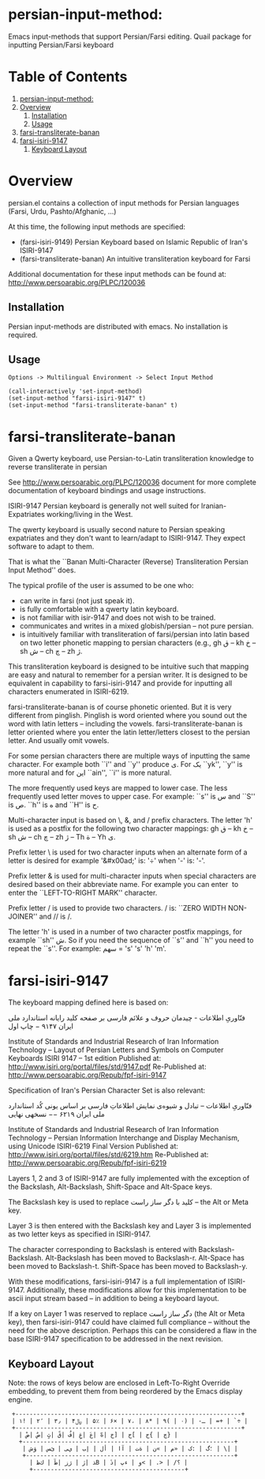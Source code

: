 

# persian-input-method:

Emacs input-methods that support Persian/Farsi editing.
Quail package for inputting Persian/Farsi keyboard


# Table of Contents

1.  [persian-input-method:](#orge76f0a1)
2.  [Overview](#org02af776)
    1.  [Installation](#org475e232)
    2.  [Usage](#org8c6b3c1)
3.  [farsi-transliterate-banan](#org667e44a)
4.  [farsi-isiri-9147](#org5cfbddf)
    1.  [Keyboard Layout](#orgf56fef8)


# Overview

persian.el contains a collection of input methods for
Persian languages (Farsi, Urdu, Pashto/Afghanic, &#x2026;)

At this time, the following input methods are specified:

-   (farsi-isiri-9149) Persian Keyboard based on Islamic Republic of Iran's ISIRI-9147
-   (farsi-transliterate-banan) An intuitive transliteration keyboard for Farsi

Additional documentation for these input methods can be found at:
 <http://www.persoarabic.org/PLPC/120036>


## Installation

Persian input-methods are distributed with emacs. No installation is required.


## Usage

    Options -> Multilingual Environment -> Select Input Method

    (call-interactively 'set-input-method)
    (set-input-method "farsi-isiri-9147" t)
    (set-input-method "farsi-transliterate-banan" t)


# farsi-transliterate-banan

Given a Qwerty keyboard, use Persian-to-Latin transliteration knowledge
to reverse transliterate in persian

See <http://www.persoarabic.org/PLPC/120036> document for more complete
documentation of keyboard bindings and usage instructions.

ISIRI-9147 Persian keyboard is generally not well suited for Iranian-Expatriates
working/living in the West.

The qwerty keyboard is usually second nature to Persian speaking expatriates and they
don't want to learn/adapt to ISIRI-9147.  They expect software to adapt to them.

That is what the \`\`Banan Multi-Character (Reverse) Transliteration Persian Input Method'' does.

The typical profile of the user is assumed to be one who:

-   can write in farsi (not just speak it).
-   is fully comfortable with a qwerty latin keyboard.
-   is not familiar with isir-9147 and does not wish to be trained.
-   communicates and writes in a mixed globish/persian &#x2013; not pure persian.
-   is intuitively familiar with transliteration of farsi/persian into latin based on two letter
    phonetic mapping to persian characters (e.g., gh ق &#x2013;  kh خ &#x2013; sh ش &#x2013; ch چ &#x2013; zh ژ.

This transliteration keyboard is designed to be intuitive such that
mapping are easy and natural to remember for a persian writer.
It is designed to be equivalent in capability to farsi-isiri-9147
and provide for inputting all characters enumerated in ISIRI-6219.

farsi-transliterate-banan is of course phonetic oriented.  But it is very different from
pinglish. Pinglish is word oriented where you sound out the word with latin letters &#x2013;
including the vowels. farsi-transliterate-banan is letter oriented where you enter the
latin letter/letters closest to the persian letter. And usually omit vowels.

For some persian characters there are multiple ways of inputting
the same character. For example both \`\`i'' and \`\`y'' produce ی.
For یک \`\`yk'', \`\`y'' is more natural and for این \`\`ain'', \`\`i'' is more natural.

The more frequently used keys are mapped to lower case. The less frequently used letter moves to
upper case. For example: \`\`s'' is س and \`\`S'' is ص.  \`\`h'' is ه and \`\`H''
is ح.

Multi-character input is based on \\, &, and / prefix
characters. The letter 'h' is used as a postfix for the following two character mappings:
gh ق &#x2013;  kh خ &#x2013; sh ش &#x2013; ch چ &#x2013; zh ژ  &#x2013; Th ة &#x2013; Yh ى.

Prefix letter \\ is used for two character inputs when an alternate form of a letter
is desired for example '\&#x00ad;' is: '÷' when '-' is: '-'.

Prefix letter & is used for multi-character inputs when special characters are
desired based on their abbreviate name. For example you can enter &lrm; to enter the
\`\`LEFT-TO-RIGHT MARK'' character.

Prefix letter / is used to provide two characters. / is: \`\`ZERO WIDTH NON-JOINER''
and // is /.

The letter 'h' is used in a number of two character postfix mappings,
for example \`\`sh'' ش. So if you need the sequence of \`\`s'' and \`\`h'' you
need to repeat the \`\`s''. For example: سهم = 's' 's' 'h' 'm'.


# farsi-isiri-9147

The keyboard mapping defined here is based on:

فنّاوریِ اطلاعات - چیدمان حروف و علائم فارسی بر صفحه کلید رایانه
استاندارد ملی ایران ۹۱۴۷ − چاپ اول

Institute of Standards and Industrial Research of Iran
Information Technology – Layout of Persian Letters and Symbols
on Computer Keyboards
ISIRI 9147 &#x2013; 1st edition
Published at: <http://www.isiri.org/portal/files/std/9147.pdf>
Re-Published at: <http://www.persoarabic.org/Repub/fpf-isiri-9147>

Specification of Iran's Persian Character Set is also relevant:

فنّاوریِ اطلاعات &#x2013; تبادل و شیوه‌ی نمایش اطلاعاتِ فارسی بر اساس یونی کُد
استاندارد ملی ایران ۶۲۱۹ −− نسخهی نهایی

Institute of Standards and Industrial Research of Iran
Information Technology – Persian Information Interchange and Display Mechanism, using Unicode
ISIRI-6219 Final Version
Published at: <http://www.isiri.org/portal/files/std/6219.htm>
Re-Published at: <http://www.persoarabic.org/Repub/fpf-isiri-6219>

Layers 1, 2 and 3 of ISIRI-9147 are fully implemented with the
exception of the Backslash, Alt-Backslash, Shift-Space and
Alt-Space keys.

The Backslash key is used to replace کلید با دگر ساز راست‌ &#x2013; the Alt or
Meta key.

Layer 3 is then entered with the Backslash key and Layer 3 is
implemented as two letter keys as specified in ISIRI-9147.

The character corresponding to Backslash is entered with Backslash-Backslash.
Alt-Backslash has been moved to Backslash-r.
Alt-Space has been moved to Backslash-t.
Shift-Space has been moved to Backslash-y.

With these modifications, farsi-isiri-9147 is a full implementation
of ISIRI-9147.  Additionally, these modifications allow for this
implementation to be ascii input stream based &#x2013; in addition to
being a keyboard layout.

If a key on Layer 1 was reserved to replace دگر ساز راست‌ (the Alt
or Meta key), then farsi-isiri-9147 could have claimed full
compliance &#x2013; without the need for the above description. Perhaps
this can be considered a flaw in the base ISIRI-9147 specification
to be addressed in the next revision.


## Keyboard Layout

Note: the rows of keys below are enclosed in Left-To-Right Override
embedding, to prevent them from being reordered by the Emacs
display engine.

     +----------------------------------------------------------------+
     ‭| ۱! | ۲٬ | ۳٫ | ۴﷼ | ۵٪ | ۶× | ۷، | ۸* | ۹( | ۰) | -ـ | =+ | `÷ |‬
     +----------------------------------------------------------------+
       ‭| ضْ| صٌ| ثٍ| قً| فُ| غِ| عَ| هّ| خ] | ح[ | ج{ | چ} |‬
       +------------------------------------------------------------+
        ‭| ش‌ؤ | س‌ئ | ی‌ي | ب‌إ | لأ | اآ | ت‌ة | ن« | م» | ک: | گ؛ | \| |‬
        +-----------------------------------------------------------+
          ‭| ظ‌ك | طٓ| زژ | رٰ| ذB | دٔ| پء | و< | .> | /؟ |‬
          +-------------------------------------------+

